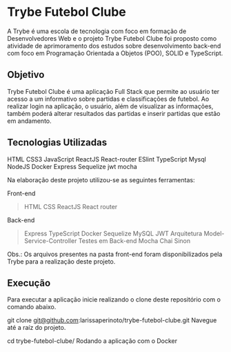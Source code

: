 # Trybe Futebol Clube
A Trybe é uma escola de tecnologia com foco em formação de Desenvolvedores Web e o projeto Trybe Futebol Clube foi proposto como atividade de aprimoramento dos estudos sobre desenvolvimento back-end com foco em Programação Orientada a Objetos (POO), SOLID e TypeScript.

## Objetivo
Trybe Futebol Clube é uma aplicação Full Stack que permite ao usuário ter acesso a um informativo sobre partidas e classificações de futebol. Ao realizar login na aplicação, o usuário, além de visualizar as informações, também poderá alterar resultados das partidas e inserir partidas que estão em andamento.

## Tecnologias Utilizadas
HTML CSS3 JavaScript ReactJS React-router ESlint TypeScript Mysql NodeJS Docker Express Sequelize jwt mocha

Na elaboração deste projeto utilizou-se as seguintes ferramentas:

Front-end
> HTML
CSS
ReactJS
React router

Back-end
> Express
TypeScript
Docker
Sequelize
MySQL
JWT
Arquitetura Model-Service-Controller
Testes em Back-end
Mocha
Chai
Sinon


Obs.: Os arquivos presentes na pasta front-end foram disponibilizados pela Trybe para a realização deste projeto.

## Execução
Para executar a aplicação inicie realizando o clone deste repositório com o comando abaixo.

git clone git@github.com:larissaperinoto/trybe-futebol-clube.git
Navegue até a raíz do projeto.

cd trybe-futebol-clube/
Rodando a aplicação com o Docker
